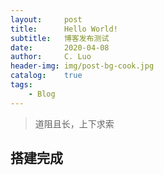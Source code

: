 ```yaml
---
layout:     post
title:      Hello World!
subtitle:   博客发布测试
date:       2020-04-08
author:     C. Luo
header-img: img/post-bg-cook.jpg
catalog:    true
tags:
    - Blog
---
```

>道阻且长，上下求索

## 搭建完成
